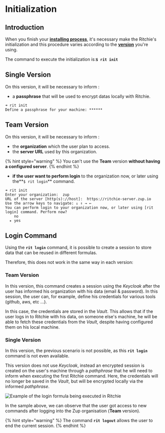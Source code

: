 # Initialization

## **Introduction** 

When you finish your [**installing process**](https://docs.ritchiecli.io/v/doc-portuguese/primeiros-passos/instalando-ritchie), it's necessary make the Ritchie's initialization and this procedure varies according to the [**version**](https://docs.ritchiecli.io/v/doc-portuguese/primeiros-passos/escolhendo-versao) you're using. 

The command to execute the initialization is:**`$ rit init`**

## Single Version

On this version, it will be necessary to inform :

* a **passphrase** that will be used to encrypt datas locally with Ritchie.

```text
➜ rit init
Define a passphrase for your machine: ******
```

## Team Version

On this version, it will be necessary to inform  :

* the **organization** which the user plan to access.
* the **server URL** used by this organization.

{% hint style="warning" %}
You can't use the **Team** version **without having a configured server**.
{% endhint %}

* **if the user want to perform login** to the organization now, or later using the**`$ rit login`** command.

```text
➜ rit init
Enter your organization:  zup
URL of the server [http(s)://host]:  https://ritchie-server.zup.io
Use the arrow keys to navigate: ↓ ↑ → ←
You can perform login to your organization now, or later using [rit login] command. Perform now?
    no
  ▸ yes
```

## Login Command

Using the **`rit login`** command, it is possible to create a session to store data that can be reused in different formulas. 

Therefore, this does not work in the same way in each version:

###  Team Version

In this version, this command creates a session using the _Keycloak_ after the user has informed his organization with his data \(email & password\). In this session, the user can, for example, define his credentials for various tools \(github, aws, etc ...\). 

In this case, the credentials are stored in the _Vault_. This allows that if the user logs in to Ritchie with his data, on someone else's machine, he will be able to fetch these credentials from the _Vault_, despite having configured them on his local machine.

### Single Version

In this version, the previous scenario is not possible, as this **`rit login`** command is not even available. 

This version does not use _Keycloak_, instead an encrypted session is created on the user's machine through a _pathphrase_ that he will need to inform when executing the first Ritchie command. Here, the credentials will no longer be saved in the _Vault_, but will be encrypted locally via the informed _pathphrase_.

![Example of the login formula being executed in Ritchie](https://lh5.googleusercontent.com/Nnh0Otg0Re0ogLbSa3qCkJ44LFzl4cRhima-3szJ4SarmQ24OFwH6ii-Y35qcbhBtbL9j6KILGOIz5jKEfT0o2KjFZbjjnbMOjELYO25tMPIPrtdlxDVPIGneGTNbThYIEtvNdH6)

In the sample above, we can observe that the user got access to new commands after logging into the Zup organisation \(**Team** version\).

{% hint style="warning" %}
The command **`rit logout`** allows the user to end the current session.
{% endhint %}

